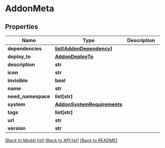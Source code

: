 # AddonMeta

## Properties
Name | Type | Description | Notes
------------ | ------------- | ------------- | -------------
**dependencies** | [**list[AddonDependency]**](AddonDependency.md) |  | [optional] 
**deploy_to** | [**AddonDeployTo**](AddonDeployTo.md) |  | [optional] 
**description** | **str** |  | 
**icon** | **str** |  | 
**invisible** | **bool** |  | 
**name** | **str** |  | 
**need_namespace** | **list[str]** |  | [optional] 
**system** | [**AddonSystemRequirements**](AddonSystemRequirements.md) |  | [optional] 
**tags** | **list[str]** |  | [optional] 
**url** | **str** |  | [optional] 
**version** | **str** |  | 

[[Back to Model list]](../README.md#documentation-for-models) [[Back to API list]](../README.md#documentation-for-api-endpoints) [[Back to README]](../README.md)

